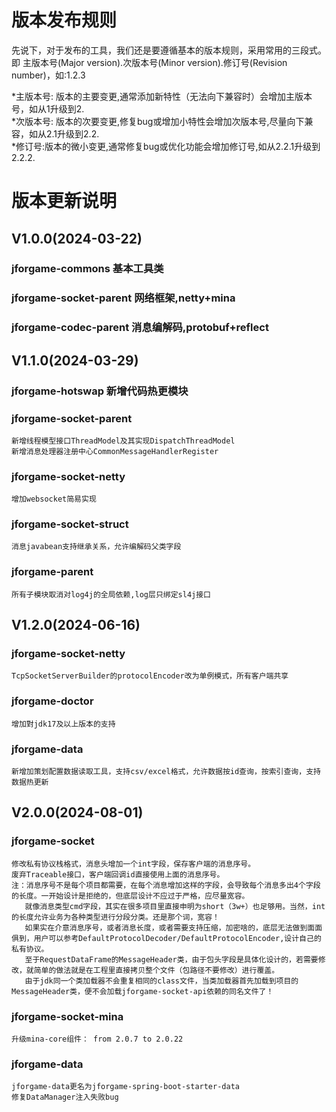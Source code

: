 ﻿
# 版本发布规则
先说下，对于发布的工具，我们还是要遵循基本的版本规则，采用常用的三段式。即
主版本号(Major version).次版本号(Minor version).修订号(Revision number)，如:1.2.3

*主版本号: 版本的主要变更,通常添加新特性（无法向下兼容时）会增加主版本号，如从1升级到2.  
*次版本号: 版本的次要变更,修复bug或增加小特性会增加次版本号,尽量向下兼容，如从2.1升级到2.2.  
*修订号:版本的微小变更,通常修复bug或优化功能会增加修订号,如从2.2.1升级到2.2.2.  




# 版本更新说明
## V1.0.0(2024-03-22)
### jforgame-commons 基本工具类
### jforgame-socket-parent  网络框架,netty+mina
### jforgame-codec-parent  消息编解码,protobuf+reflect


## V1.1.0(2024-03-29)
### jforgame-hotswap 新增代码热更模块
### jforgame-socket-parent  
    新增线程模型接口ThreadModel及其实现DispatchThreadModel
    新增消息处理器注册中心CommonMessageHandlerRegister
### jforgame-socket-netty
    增加websocket简易实现  
### jforgame-socket-struct
    消息javabean支持继承关系，允许编解码父类字段
### jforgame-parent
    所有子模块取消对log4j的全局依赖,log层只绑定sl4j接口  


## V1.2.0(2024-06-16)
### jforgame-socket-netty
    TcpSocketServerBuilder的protocolEncoder改为单例模式，所有客户端共享
### jforgame-doctor
    增加對jdk17及以上版本的支持
### jforgame-data
    新增加策划配置数据读取工具，支持csv/excel格式，允许数据按id查询，按索引查询，支持数据热更新


## V2.0.0(2024-08-01)
### jforgame-socket
    修改私有协议栈格式，消息头增加一个int字段，保存客户端的消息序号。
    废弃Traceable接口，客户端回调id直接使用上面的消息序号。
    注：消息序号不是每个项目都需要，在每个消息增加这样的字段，会导致每个消息多出4个字段的长度。一开始设计是拒绝的，但底层设计不应过于严格，应尽量宽容。
       就像消息类型cmd字段，其实在很多项目里直接申明为short（3w+）也足够用。当然，int的长度允许业务为各种类型进行分段分类。还是那个词，宽容！
       如果实在介意消息序号，或者消息长度，或者需要支持压缩，加密啥的，底层无法做到面面俱到，用户可以参考DefaultProtocolDecoder/DefaultProtocolEncoder,设计自己的私有协议。
       至于RequestDataFrame的MessageHeader类，由于包头字段是具体化设计的，若需要修改，就简单的做法就是在工程里直接拷贝整个文件（包路径不要修改）进行覆盖。
       由于jdk同一个类加载器不会重复相同的class文件，当类加载器首先加载到项目的MessageHeader类，便不会加载jforgame-socket-api依赖的同名文件了！
### jforgame-socket-mina
    升级mina-core组件： from 2.0.7 to 2.0.22
### jforgame-data
    jforgame-data更名为jforgame-spring-boot-starter-data
    修复DataManager注入失败bug




